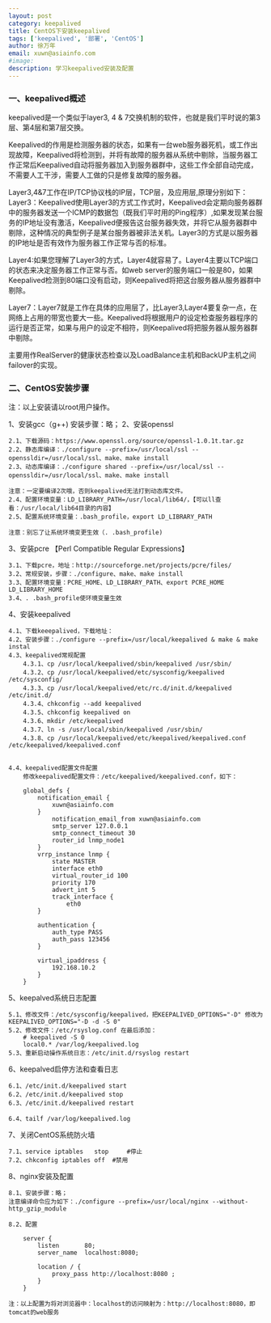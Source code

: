 ```yaml
---
layout: post
category: keepalived
title: CentOS下安装keepalived
tags: ['keepalived', '部署', 'CentOS']
author: 徐万年
email: xuwn@asiainfo.com
#image:
description: 学习keepalived安装及配置
---
```


### 一、keepalived概述
keepalived是一个类似于layer3, 4 & 7交换机制的软件，也就是我们平时说的第3层、第4层和第7层交换。

Keepalived的作用是检测服务器的状态，如果有一台web服务器死机，或工作出现故障，Keepalived将检测到，并将有故障的服务器从系统中剔除，当服务器工作正常后Keepalived自动将服务器加入到服务器群中，这些工作全部自动完成，不需要人工干涉，需要人工做的只是修复故障的服务器。

Layer3,4&7工作在IP/TCP协议栈的IP层，TCP层，及应用层,原理分别如下：
Layer3：Keepalived使用Layer3的方式工作式时，Keepalived会定期向服务器群中的服务器发送一个ICMP的数据包（既我们平时用的Ping程序）,如果发现某台服务的IP地址没有激活，Keepalived便报告这台服务器失效，并将它从服务器群中剔除，这种情况的典型例子是某台服务器被非法关机。Layer3的方式是以服务器的IP地址是否有效作为服务器工作正常与否的标准。
	
Layer4:如果您理解了Layer3的方式，Layer4就容易了。Layer4主要以TCP端口的状态来决定服务器工作正常与否。如web server的服务端口一般是80，如果Keepalived检测到80端口没有启动，则Keepalived将把这台服务器从服务器群中剔除。

Layer7：Layer7就是工作在具体的应用层了，比Layer3,Layer4要复杂一点，在网络上占用的带宽也要大一些。Keepalived将根据用户的设定检查服务器程序的运行是否正常，如果与用户的设定不相符，则Keepalived将把服务器从服务器群中剔除。

主要用作RealServer的健康状态检查以及LoadBalance主机和BackUP主机之间failover的实现。

### 二、CentOS安装步骤
注：以上安装请以root用户操作。

1、安装gcc（g++)
	安装步骤：略；
2、安装openssl
	
	2.1、下载源码：https://www.openssl.org/source/openssl-1.0.1t.tar.gz
	2.2、静态库编译：./configure --prefix=/usr/local/ssl --openssldir=/usr/local/ssl、make、make install
	2.3、动态库编译：./configure shared --prefix=/usr/local/ssl --openssldir=/usr/local/ssl、make、make install
	
	注意：一定要编译2次哦，否则keepalived无法打到动态库文件。
	2.4、配置环境变量：LD_LIBRARY_PATH=/usr/local/lib64/，【可以ll查看：/usr/local/lib64目录的内容】
	2.5、配置系统环境变量：.bash_profile，export LD_LIBRARY_PATH
	
	注意：别忘了让系统环境变更生效（. .bash_profile)

3、安装pcre 【Perl Compatible Regular Expressions】


	3.1、下载pcre，地址：http://sourceforge.net/projects/pcre/files/
	3.2、常规安装，步骤：./configure、make、make install
	3.3、配置环境变量：PCRE_HOME、LD_LIBRARY_PATH、export PCRE_HOME LD_LIBRARY_HOME
	3.4、. .bash_profile使环境变量生效
	
4、安装keepalived

	4.1、下载keeepalived，下载地址：
	4.2、安装步骤：./configure --prefix=/usr/local/keepalived & make & make instal
	4.3、keepalived常规配置
		4.3.1、cp /usr/local/keepalived/sbin/keepalived /usr/sbin/
		4.3.2、cp /usr/local/keepalived/etc/sysconfig/keepalived /etc/sysconfig/
		4.3.3、cp /usr/local/keepalived/etc/rc.d/init.d/keepalived /etc/init.d/
		4.3.4、chkconfig --add keepalived
		4.3.5、chkconfig keepalived on
		4.3.6、mkdir /etc/keepalived
		4.3.7、ln -s /usr/local/sbin/keepalived /usr/sbin/
		4.3.8、cp /usr/local/keepalived/etc/keepalived/keepalived.conf /etc/keepalived/keepalived.conf
	
	
	4.4、keepalived配置文件配置
		修改keepalived配置文件：/etc/keepalived/keepalived.conf，如下：
	
		global_defs {
		    notification_email {
		        xuwn@asiainfo.com
		    }
			    notification_email_from xuwn@asiainfo.com
			    smtp_server 127.0.0.1
			    smtp_connect_timeout 30
			    router_id lnmp_node1
			}
			vrrp_instance lnmp {
			    state MASTER
			    interface eth0
			    virtual_router_id 100
			    priority 170
			    advert_int 5
			    track_interface {
			        eth0
		    }
	
		    authentication {
		        auth_type PASS
		        auth_pass 123456
		    }
		    
		    virtual_ipaddress {
		        192.168.10.2
		    }
		}

5、keepalved系统日志配置

	5.1、修改文件：/etc/sysconfig/keepalived，把KEEPALIVED_OPTIONS="-D" 修改为KEEPALIVED_OPTIONS="-D -d -S 0"
	5.2、修改文件：/etc/rsyslog.conf 在最后添加：
		# keepalived -S 0 
		local0.* /var/log/keepalived.log
	5.3、重新启动操作系统日志：/etc/init.d/rsyslog restart
	
6、keepalved启停方法和查看日志

	6.1、/etc/init.d/keepalived start
	6.2、/etc/init.d/keepalived stop
	6.3、/etc/init.d/keepalived restart
	
	6.4、tailf /var/log/keepalived.log
	
7、关闭CentOS系统防火墙
	
	7.1、service iptables   stop 	#停止
	7.2、chkconfig iptables off 	#禁用
	
	
8、nginx安装及配置
	
	8.1、安装步骤：略；
	注意编译命令应为如下：./configure --prefix=/usr/local/nginx --without-http_gzip_module
	
	8.2、配置
			
		server {
			listen       80;
			server_name  localhost:8080;

			location / {
		        proxy_pass http://localhost:8080 ;
			}
		}

	注：以上配置为将对浏览器中：localhost的访问映射为：http://localhost:8080，即tomcat的web服务

